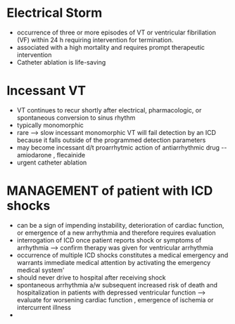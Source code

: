 # Electrical Storm 
- occurrence of three or more episodes of VT or ventricular fibrillation (VF) within 24 h requiring intervention for termination. 
- associated with a high mortality and requires prompt therapeutic intervention 
- Catheter ablation is life-saving 
# Incessant VT
- VT continues to recur shortly after electrical, pharmacologic, or spontaneous conversion to sinus rhythm 
- typically monomorphic 
- rare --> slow incessant monomorphic VT will fail detection by an ICD because it falls outside of the programmed detection parameters
- may become incessant d/t proarrhytmic action of antiarrhythmic drug -- amiodarone , flecainide 
- urgent catheter ablation 
# MANAGEMENT of patient with ICD shocks 
- can be a sign of impending instability, deterioration of cardiac function, or emergence of a new arrhythmia and therefore requires evaluation 
- interrogation of ICD once patient reports shock or symptoms of arrhythmia --> confirm therapy was given for ventricular arrhythmia 
- occurrence of multiple ICD shocks constitutes a medical emergency and warrants immediate medical attention by activating the emergency medical system'
- should never drive to hospital after receiving shock 
- spontaneous arrhythmia a/w subsequent increased risk of death and hospitalization in patients with depressed ventricular function --> evaluate for worsening cardiac function , emergence of ischemia or intercurrent illness 
- 